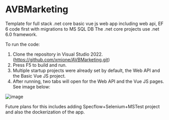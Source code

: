 # AVBMarketing
Template for full stack .net core basic vue js web app including web api, EF 6 code first with migrations to MS SQL DB
The .net core projects use .net 6.0 framework.

To run the code:
1. Clone the repository in Visual Studio 2022. (https://github.com/xmione/AVBMarketing.git)
2. Press F5 to build and run.
3. Multiple startup projects were already set by default, the Web API and the Basic Vue JS project.
4. After running, two tabs will open for the Web API and the Vue JS pages. See image below: 

![image](https://user-images.githubusercontent.com/13359515/168050085-3cac647d-9e29-4d57-89b3-22544e4f2ece.png)


Future plans for this includes adding Specflow+Selenium+MSTest project and also the dockerization of the app.
